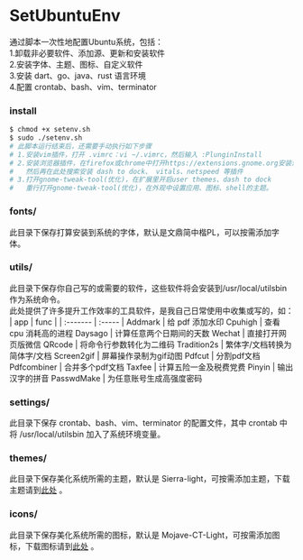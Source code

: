 # SetUbuntuEnv
通过脚本一次性地配置Ubuntu系统，包括：  
1.卸载非必要软件、添加源、更新和安装软件  
2.安装字体、主题、图标、自定义软件  
3.安装 dart、go、java、rust 语言环境  
4.配置 crontab、bash、vim、terminator

### install
```bash
$ chmod +x setenv.sh
$ sudo ./setenv.sh
# 此脚本运行结束后，还需要手动执行如下步骤
# 1.安装vim插件，打开 .vimrc：vi ~/.vimrc，然后输入 :PlunginInstall
# 2.安装浏览器插件，在firefox或chrome中打开https://extensions.gnome.org安装浏览器插件
#   然后再在此处搜索安装 dash to dock、 vitals、netspeed 等插件   
# 3.打开gnome-tweak-tool(优化)，在扩展里开启user themes、dash to dock 
#   重行打开gnome-tweak-tool(优化)，在外观中设置应用、图标、shell的主题。
```

### fonts/ 
此目录下保存打算安装到系统的字体，默认是文鼎简中楷PL，可以按需添加字体。

### utils/ 
此目录下保存你自己写的或需要的软件，这些软件将会安装到/usr/local/utilsbin 作为系统命令。  
此处提供了许多提升工作效率的工具软件，是我自己日常使用中收集或写的，如：  
| app       | func    |
| :-------  | :-----  |
Addmark     | 给 pdf 添加水印
Cpuhigh     | 查看cpu 消耗高的进程
Daysago     | 计算任意两个日期间的天数
Wechat      | 直接打开网页版微信
QRcode      | 将命令行参数转化为二维码
Tradition2s | 繁体字/文档转换为简体字/文档
Screen2gif  | 屏幕操作录制为gif动图
Pdfcut      | 分割pdf文档
Pdfcombiner | 合并多个pdf文档
Taxfee      | 计算五险一金及税费党费
Pinyin      | 输出汉字的拼音
PasswdMake  | 为任意账号生成高强度密码

### settings/ 
此目录下保存 crontab、bash、vim、terminator 的配置文件，其中 crontab 中将 /usr/local/utilsbin 加入了系统环境变量。

### themes/ 
此目录下保存美化系统所需的主题，默认是 Sierra-light，可按需添加主题，下载主题请到[此处](https://gnome-look.org) 。

### icons/ 
此目录下保存美化系统所需的图标，默认是 Mojave-CT-Light，可按需添加图标，下载图标请到[此处](https://gnome-look.org) 。
